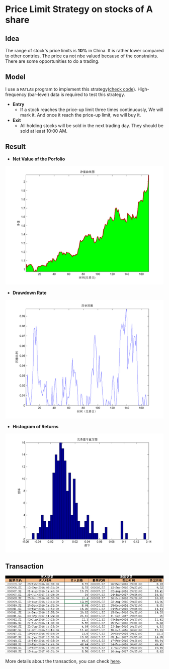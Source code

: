 # Price Limit Strategy on stocks of A share
## Idea
The range of stock's price limits is **10%** in China. It is rather lower compared to other contries. The price ca not nbe valued because of the constraints. There are some opportunities to do a trading.
## Model
I use a `MATLAB` program to implement this strategy([check code](./model)). High-frequency (bar-level) data is required to test this strategy.

* **Entry**
	*  If a stock reaches the price-up limit three times continuously, We will mark it. And once it reach the price-up limit, we will buy it.
* **Exit**
	* All holding stocks will be sold in the next trading day. They should be sold at least 10:00 AM.
## Result
* **Net Value of the Porfolio**

![](./report/value.png)

* **Drawdown Rate**

![](./report/dd.png)


* **Histogram of Returns**

![](./report/h.png)

## Transaction

![](./Transaction.png)

More details about the transaction, you can check [here](./Transaction.xlsx). 
